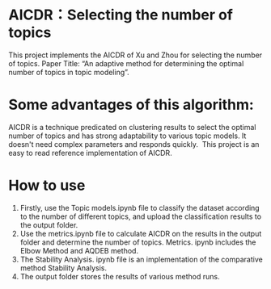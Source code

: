 # AICDR：Selecting the number of topics
This project implements the AICDR of Xu and Zhou  for selecting the number of topics. Paper Title: “An adaptive method for determining the optimal number of topics in topic modeling”.

# Some advantages of this algorithm: 

AICDR is a technique predicated on clustering results to select the optimal number of topics and has strong adaptability to various topic models. 
It doesn't need complex parameters and responds quickly. ﻿ This project is an easy to read reference implementation of AICDR.

# How to use
1. Firstly, use the Topic models.ipynb file to classify the dataset according to the number of different topics, and upload the classification results to the output folder.
2. Use the metrics.ipynb file to calculate AICDR on the results in the output folder and determine the number of topics. Metrics. ipynb includes the Elbow Method and AQDEB method.
3. The Stability Analysis. ipynb file is an implementation of the comparative method Stability Analysis.
4. The output folder stores the results of various method runs.
